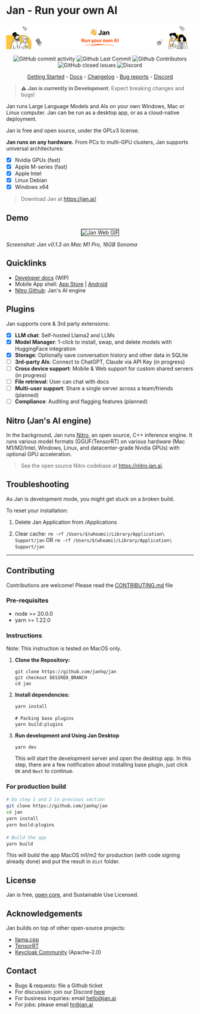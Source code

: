 # Jan - Run your own AI

![](./docs/static/img/github-readme-banner.png)

<p align="center">
  <!-- ALL-CONTRIBUTORS-BADGE:START - Do not remove or modify this section -->
  <img alt="GitHub commit activity" src="https://img.shields.io/github/commit-activity/m/janhq/jan"/>
  <img alt="Github Last Commit" src="https://img.shields.io/github/last-commit/janhq/jan"/>
  <img alt="Github Contributors" src="https://img.shields.io/github/contributors/janhq/jan"/>
  <img alt="GitHub closed issues" src="https://img.shields.io/github/issues-closed/janhq/jan"/>
  <img alt="Discord" src="https://img.shields.io/discord/1107178041848909847?label=discord"/>
</p>

<p align="center">
  <a href="https://docs.jan.ai/">Getting Started</a> - <a href="https://docs.jan.ai">Docs</a> 
  - <a href="https://docs.jan.ai/changelog/">Changelog</a> - <a href="https://github.com/janhq/jan/issues">Bug reports</a> - <a href="https://discord.gg/AsJ8krTT3N">Discord</a>
</p>

> ⚠️ **Jan is currently in Development**: Expect breaking changes and bugs!

Jan runs Large Language Models and AIs on your own Windows, Mac or Linux computer. Jan can be run as a desktop app, or as a cloud-native deployment. 

Jan is free and open source, under the GPLv3 license. 

**Jan runs on any hardware.** From PCs to multi-GPU clusters, Jan supports universal architectures:

- [x] Nvidia GPUs (fast)
- [x] Apple M-series (fast)
- [x] Apple Intel
- [x] Linux Debian
- [x] Windows x64

> Download Jan at https://jan.ai/

## Demo

<p align="center">
  <img style='border:1px solid #000000' src="https://github.com/janhq/jan/assets/69952136/1db9c3d3-79b1-4988-afb5-afd4f4afd0d9" alt="Jan Web GIF">
</p>

_Screenshot: Jan v0.1.3 on Mac M1 Pro, 16GB Sonoma_

## Quicklinks

- [Developer docs](https://jan.ai/docs) (WIP)
- Mobile App shell: [App Store](https://apps.apple.com/us/app/jan-on-device-ai-cloud-ais/id6449664703) | [Android](https://play.google.com/store/apps/details?id=com.jan.ai)
- [Nitro Github](https://nitro.jan.ai): Jan's AI engine

## Plugins

Jan supports core & 3rd party extensions:

- [x] **LLM chat**: Self-hosted Llama2 and LLMs
- [x] **Model Manager**: 1-click to install, swap, and delete models with HuggingFace integration
- [x] **Storage**: Optionally save conversation history and other data in SQLite
- [ ] **3rd-party AIs**: Connect to ChatGPT, Claude via API Key (in progress)
- [ ] **Cross device support**: Mobile & Web support for custom shared servers (in progress)
- [ ] **File retrieval**: User can chat with docs
- [ ] **Multi-user support**: Share a single server across a team/friends (planned)
- [ ] **Compliance**: Auditing and flagging features (planned)

## Nitro (Jan's AI engine)

In the background, Jan runs [Nitro](https://nitro.jan.ai), an open source, C++ inference engine. It runs various model formats (GGUF/TensorRT) on various hardware (Mac M1/M2/Intel, Windows, Linux, and datacenter-grade Nvidia GPUs) with optional GPU acceleration.

> See the open source Nitro codebase at https://nitro.jan.ai.

## Troubleshooting
As Jan is development mode, you might get stuck on a broken build.

To reset your installation: 

1. Delete Jan Application from /Applications

1. Clear cache:
`rm -rf /Users/$(whoami)/Library/Application\ Support/jan`
OR 
`rm -rf /Users/$(whoami)/Library/Application\ Support/jan`

---

## Contributing

Contributions are welcome! Please read the [CONTRIBUTING.md](CONTRIBUTING.md) file

### Pre-requisites

- node >= 20.0.0
- yarn >= 1.22.0

### Instructions

Note: This instruction is tested on MacOS only.

1. **Clone the Repository:**

   ```
   git clone https://github.com/janhq/jan
   git checkout DESIRED_BRANCH
   cd jan
   ```

2. **Install dependencies:**

   ```
   yarn install

   # Packing base plugins
   yarn build:plugins
   ```

3. **Run development and Using Jan Desktop**

   ```
   yarn dev
   ```

   This will start the development server and open the desktop app.
   In this step, there are a few notification about installing base plugin, just click `OK` and `Next` to continue.

### For production build

```bash
# Do step 1 and 2 in previous section
git clone https://github.com/janhq/jan
cd jan
yarn install
yarn build:plugins

# Build the app
yarn build
```

This will build the app MacOS m1/m2 for production (with code signing already done) and put the result in `dist` folder.

## License

Jan is free, [open core](https://en.wikipedia.org/wiki/Open-core_model), and Sustainable Use Licensed.

## Acknowledgements

Jan builds on top of other open-source projects:

- [llama.cpp](https://github.com/ggerganov/llama.cpp)
- [TensorRT](https://github.com/NVIDIA/TensorRT)
- [Keycloak Community](https://github.com/keycloak/keycloak) (Apache-2.0)

## Contact

- Bugs & requests: file a Github ticket
- For discussion: join our Discord [here](https://discord.gg/FTk2MvZwJH)
- For business inquiries: email hello@jan.ai
- For jobs: please email hr@jan.ai
